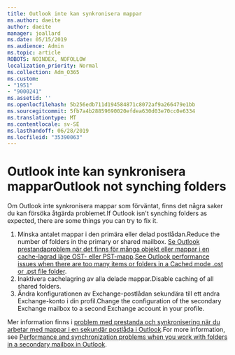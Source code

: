 ```yaml
---
title: Outlook inte kan synkronisera mappar
ms.author: daeite
author: daeite
manager: joallard
ms.date: 05/15/2019
ms.audience: Admin
ms.topic: article
ROBOTS: NOINDEX, NOFOLLOW
localization_priority: Normal
ms.collection: Adm_O365
ms.custom:
- "1951"
- "9000241"
ms.assetid: ''
ms.openlocfilehash: 5b256edb711d194584871c8072af9a266479e1bb
ms.sourcegitcommit: 5fb7a4b28859690020efdea630d03e70cc0e6334
ms.translationtype: MT
ms.contentlocale: sv-SE
ms.lasthandoff: 06/28/2019
ms.locfileid: "35390063"
---
```

# <a name="outlook-not-synching-folders"></a><span data-ttu-id="23e40-102">Outlook inte kan synkronisera mappar</span><span class="sxs-lookup"><span data-stu-id="23e40-102">Outlook not synching folders</span></span>

<span data-ttu-id="23e40-103">Om Outlook inte synkronisera mappar som förväntat, finns det några saker du kan försöka åtgärda problemet.</span><span class="sxs-lookup"><span data-stu-id="23e40-103">If Outlook isn't synching folders as expected, there are some things you can try to fix it.</span></span>

1. <span data-ttu-id="23e40-104">Minska antalet mappar i den primära eller delad postlådan.</span><span class="sxs-lookup"><span data-stu-id="23e40-104">Reduce the number of folders in the primary or shared mailbox.</span></span> <span data-ttu-id="23e40-105">[Se Outlook prestandaproblem när det finns för många objekt eller mappar i en cache-lagrad läge OST- eller PST-mapp](https://support.microsoft.com/help/2768656).</span><span class="sxs-lookup"><span data-stu-id="23e40-105">[See Outlook performance issues when there are too many items or folders in a Cached mode .ost or .pst file folder](https://support.microsoft.com/help/2768656).</span></span>
2. <span data-ttu-id="23e40-106">Inaktivera cachelagring av alla delade mappar.</span><span class="sxs-lookup"><span data-stu-id="23e40-106">Disable caching of all shared folders.</span></span>
3. <span data-ttu-id="23e40-107">Ändra konfigurationen av Exchange-postlådan sekundära till ett andra Exchange-konto i din profil.</span><span class="sxs-lookup"><span data-stu-id="23e40-107">Change the configuration of the secondary Exchange mailbox to a second Exchange account in your profile.</span></span>

<span data-ttu-id="23e40-108">Mer information finns i [problem med prestanda och synkronisering när du arbetar med mappar i en sekundär postlåda i Outlook](https://support.microsoft.com/help/3115602).</span><span class="sxs-lookup"><span data-stu-id="23e40-108">For more information, see [Performance and synchronization problems when you work with folders in a secondary mailbox in Outlook](https://support.microsoft.com/help/3115602).</span></span>